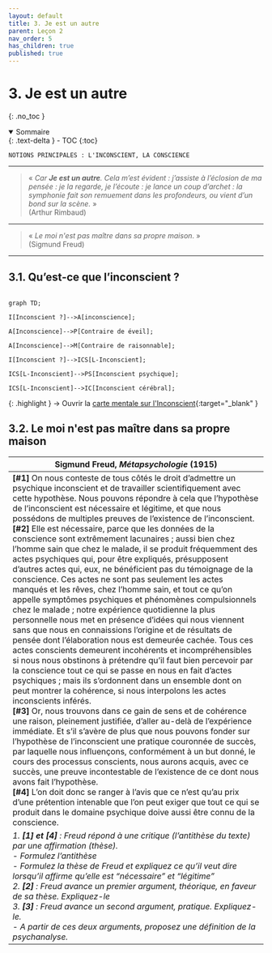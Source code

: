 ```yaml
---
layout: default
title: 3. Je est un autre
parent: Leçon 2
nav_order: 5
has_children: true
published: true
---
```

# 3. Je est un autre
{: .no_toc }

<details open markdown="block">
  <summary>
    Sommaire
  </summary>
  {: .text-delta }
- TOC
{:toc}
</details>

```
NOTIONS PRINCIPALES : L'INCONSCIENT, LA CONSCIENCE
```

---

> « *Car **Je est un autre**. Cela m’est évident : j’assiste à l’éclosion de ma pensée : je la regarde, je l’écoute : je lance un coup d’archet : la symphonie fait son remuement dans les profondeurs, ou vient d’un bond sur la scène.* »  
  (Arthur Rimbaud)

---

> « *Le moi n'est pas maître dans sa propre maison*. »  
> (Sigmund Freud)

---

## 3.1. Qu’est-ce que l’inconscient ?


```mermaid

graph TD; 

I[Inconscient ?]-->A[inconscience];

A[Inconscience]-->P[Contraire de éveil];

A[Inconscience]-->M[Contraire de raisonnable];

I[Inconscient ?]-->ICS[L-Inconscient];

ICS[L-Inconscient]-->PS[Inconscient psychique];

ICS[L-Inconscient]-->IC[Inconscient cérébral];

```

{: .highlight }
→ Ouvrir la [carte mentale sur l'Inconscient](https://profauda.fr/schemas/cartes/inconscient.html){:target="_blank" } 

## 3.2. Le moi n'est pas maître dans sa propre maison


| Sigmund Freud, _Métapsychologie_ (1915)       |
| ------------------------------------------------ |
| **[#1]** On nous conteste de tous côtés le droit d’admettre un psychique inconscient et de travailler scientifiquement avec cette hypothèse. Nous pouvons répondre à cela que l’hypothèse de l’inconscient est nécessaire et légitime, et que nous possédons de multiples preuves de l’existence de l’inconscient.  <br>**[#2]** Elle est nécessaire, parce que les données de la conscience sont extrêmement lacunaires ; aussi bien chez l’homme sain que chez le malade, il se produit fréquemment des actes psychiques qui, pour être expliqués, présupposent d’autres actes qui, eux, ne bénéficient pas du témoignage de la conscience. Ces actes ne sont pas seulement les actes manqués et les rêves, chez l’homme sain, et tout ce qu’on appelle symptômes psychiques et phénomènes compulsionnels chez le malade ; notre expérience quotidienne la plus personnelle nous met en présence d’idées qui nous viennent sans que nous en connaissions l’origine et de résultats de pensée dont l’élaboration nous est demeurée cachée. Tous ces actes conscients demeurent incohérents et incompréhensibles si nous nous obstinons à prétendre qu’il faut bien percevoir par la conscience tout ce qui se passe en nous en fait d’actes psychiques ; mais ils s’ordonnent dans un ensemble dont on peut montrer la cohérence, si nous interpolons les actes inconscients inférés.  <br>**[#3]** Or, nous trouvons dans ce gain de sens et de cohérence une raison, pleinement justifiée, d’aller au-delà de l’expérience immédiate. Et s’il s’avère de plus que nous pouvons fonder sur l’hypothèse de l’inconscient une pratique couronnée de succès, par laquelle nous influençons, conformément à un but donné, le cours des processus conscients, nous aurons acquis, avec ce succès, une preuve incontestable de l’existence de ce dont nous avons fait l’hypothèse.  <br>**[#4]** L’on doit donc se ranger à l’avis que ce n’est qu’au prix d’une prétention intenable que l’on peut exiger que tout ce qui se produit dans le domaine psychique doive aussi être connu de la conscience. |
| *1. **[1] et [4]** : Freud répond à une critique (l’antithèse du texte) par une affirmation (thèse).<br>- Formulez l’antithèse<br>- Formulez la thèse de Freud et expliquez ce qu’il veut dire lorsqu’il affirme qu’elle est “nécessaire” et “légitime”<br>2. **[2]** : Freud avance un premier argument, théorique, en faveur de sa thèse. Expliquez-le<br>3. **[3]** : Freud avance un second argument, pratique. Expliquez-le.<br>- A partir de ces deux arguments, proposez une définition de la psychanalyse.*       |







